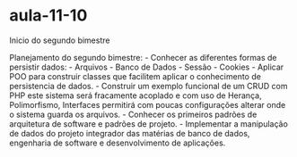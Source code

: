 # aula-11-10
Inicio do segundo bimestre

Planejamento do segundo bimestre:
    - Conhecer as diferentes formas de persistir dados:
        - Arquivos
        - Banco de Dados
        - Sessão
        - Cookies
    - Aplicar POO para construir classes que facilitem aplicar o conhecimento
      de persistencia de dados.
    - Construir um exemplo funcional de um CRUD com PHP este sistema será fracamente acoplado
      e com uso de Herança, Polimorfismo, Interfaces permitirá com poucas configurações alterar 
      onde o sistema guarda os arquivos. 
    - Conhecer os primeiros padrões de arquitetura de software e padrões de projeto.
    - Implementar a manipulação de dados do projeto integrador das matérias de banco de dados, engenharia de
      software e desenvolvimento de aplicações.

